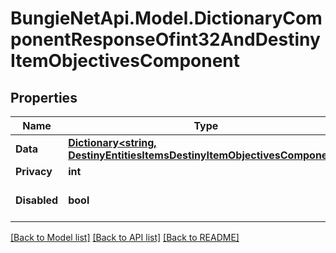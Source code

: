 # BungieNetApi.Model.DictionaryComponentResponseOfint32AndDestinyItemObjectivesComponent
## Properties

Name | Type | Description | Notes
------------ | ------------- | ------------- | -------------
**Data** | [**Dictionary&lt;string, DestinyEntitiesItemsDestinyItemObjectivesComponent&gt;**](DestinyEntitiesItemsDestinyItemObjectivesComponent.md) |  | [optional] 
**Privacy** | **int** |  | [optional] 
**Disabled** | **bool** | If true, this component is disabled. | [optional] 

[[Back to Model list]](../README.md#documentation-for-models) [[Back to API list]](../README.md#documentation-for-api-endpoints) [[Back to README]](../README.md)

